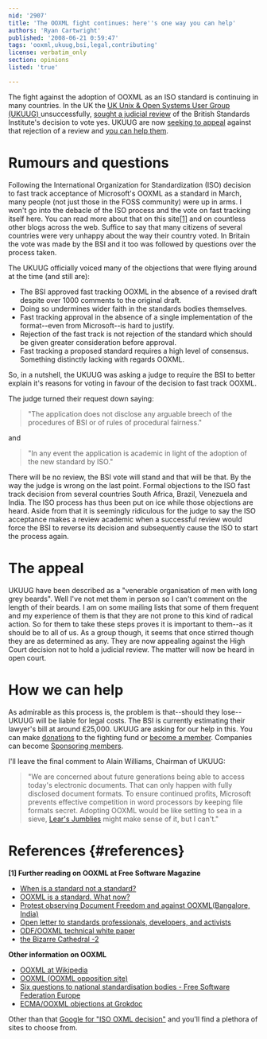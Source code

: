 ```yaml
---
nid: '2907'
title: 'The OOXML fight continues: here''s one way you can help'
authors: 'Ryan Cartwright'
published: '2008-06-21 0:59:47'
tags: 'ooxml,ukuug,bsi,legal,contributing'
license: verbatim_only
section: opinions
listed: 'true'

---
```

The fight against the adoption of OOXML as an ISO standard is continuing in many countries. In the UK the [UK Unix & Open Systems User Group  (UKUUG) ](http://www.ukuug.org) unsuccessfully, [sought a judicial review](http://www.ukuug.org/ooxml/firstrelease.shtml) of the British Standards Institute's decision to vote yes. UKUUG are now [seeking to appeal](http://www.ukuug.org/ooxml/) against that rejection of a review and [you can help them](http://www.ukuug.org/ooxml/fund/).

<!--break-->

# Rumours and questions

Following the International Organization for Standardization (ISO) decision to fast track acceptance of Microsoft's OOXML as a standard in March, many people (not just those in the FOSS community) were up in arms. I won't go into the debacle of the ISO process and the vote on fast tracking itself here. You can read more about that on this site[[1]](#references) and on countless other blogs across the web. Suffice to say that many citizens of several countries were very unhappy about the way their country voted. In Britain the vote was made by the BSI and it too was followed by questions over the process taken. 

The UKUUG officially voiced many of the objections that were flying around at the time (and still are):

* The BSI approved fast tracking OOXML in the absence of a revised draft despite over 1000 comments to the original draft.
* Doing so undermines wider faith in the standards bodies themselves.
* Fast tracking approval in the absence of a single implementation of the format--even from Microsoft--is hard to justify.
* Rejection of the fast track is not rejection of the standard which should be given greater consideration before approval.
* Fast tracking a proposed standard requires a high level of consensus. Something distinctly lacking with regards OOXML.

So, in a nutshell, the UKUUG was asking a judge to require the BSI to better explain it's reasons for voting in favour of the decision to fast track OOXML.

The judge turned their request down saying:

>"The application does not disclose any arguable breech of the procedures of BSI or of rules of procedural fairness."

and

> "In any event the application is academic in light of the adoption of the new standard by ISO."

There will be no review, the BSI vote will stand and that will be that. By the way the judge is wrong on the last point. Formal objections to the ISO fast track decision from several countries South Africa, Brazil, Venezuela and India. The ISO process has thus been put on ice while those objections are heard. Aside from that it is seemingly ridiculous for the judge to say the ISO acceptance makes a review academic when a successful review would force the BSI to reverse its decision and subsequently cause the ISO to start the process again.

# The appeal

UKUUG have been described as a "venerable organisation of men with long grey beards". Well I've not met them in person so I can't comment on the length of their beards. I am on some mailing lists that some of them frequent and my experience of them is that they are not prone to this kind of radical action. So for them to take these steps proves it is important to them--as it should be to all of us. As a group though, it seems that once stirred though they are as determined as any. They are now appealing against the High Court decision not to hold a judicial review. The matter will now be heard in open court.

# How we can help

As admirable as this process is, the problem is that--should they lose--UKUUG will be liable for legal costs. The BSI is currently estimating their lawyer's bill at around £25,000. UKUUG are asking for our help in this. You can make [donations](http://www.ukuug.org/ooxml/fund/) to the fighting fund or [become a member](http://www.ukuug.org/membership/). Companies can become [Sponsoring members](http://www.ukuug.org/sponsors/sm.shtml). 

I'll leave the final comment to Alain Williams, Chairman of UKUUG:

> "We are concerned about future generations being able to access today's electronic documents. That can only happen with fully disclosed document formats. To ensure continued profits, Microsoft prevents effective competition in word processors by keeping file formats secret. Adopting OOXML would be like setting to sea in a sieve, [Lear's Jumblies](http://www.nonsenselit.org/Lear/ns/jumblies.html) might make sense of it, but I can't."

# References {#references}

**[1] Further reading on OOXML at Free Software Magazine**

* [When is a standard not a standard?](http://www.freesoftwaremagazine.com/columns/when_is_a_standard_not_a_standard)
* [OOXML is a standard. What now?](http://www.freesoftwaremagazine.com/columns/ooxml_standard_what_now)
*  [Protest observing Document Freedom and against OOXML(Bangalore, India)](http://www.freesoftwaremagazine.com/community_posts/protest_observing_document_freedom_and_against_ooxml_bangalore_india)
* [Open letter to standards professionals, developers, and activists](http://www.freesoftwaremagazine.com/columns/open_letter_standards_professionals_developers_and_activists)
* [ODF/OOXML technical white paper](http://www.freesoftwaremagazine.com/articles/odf_ooxml_technical_white_paper)
* [the Bizarre Cathedral -2](http://www.freesoftwaremagazine.com/columns/bizarre_cathedral_2)

**Other information on OOXML**

* [OOXML at Wikipedia](http://en.wikipedia.org/wiki/Office_Open_XML)
* [<No> OOXML (OOXML opposition site)](http://www.noooxml.org)
* [Six questions to national standardisation bodies - Free Software Federation Europe](http://fsfeurope.org/documents/msooxml-questions)
* [ECMA/OOXML objections at Grokdoc](http://www.grokdoc.net/index.php/EOOXML_objections)

Other than that [Google for "ISO OXML decision"](http://www.google.com/search?q=iso+ooxml+decision) and you'll find a plethora of sites to choose from.